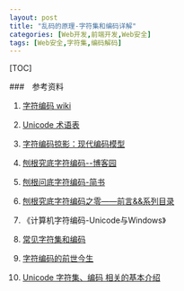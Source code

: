 ```yaml
---
layout: post
title: "乱码的原理-字符集和编码详解"
categories: [Web开发,前端开发,Web安全]
tags: [Web安全,字符集,编码解码]
---
```


[TOC]



###　参考资料

1. [字符编码 wiki](https://zh.wikipedia.org/wiki/%E5%AD%97%E7%AC%A6%E7%BC%96%E7%A0%81)

2. [Unicode 术语表](http://unicode.org/glossary/)

3. [字符编码掠影：现代编码模型](https://m.aliyun.com/yunqi/articles/63036)

4. [刨根究底字符编码--博客园](http://www.cnblogs.com/benbenalin/category/1005679.html)

5. [刨根问底字符编码-简书](http://www.jianshu.com/nb/12669233)

6. [刨根究底字符编码之零——前言&&系列目录](http://www.cnblogs.com/benbenalin/p/6881980.html)

7. 《计算机字符编码-Unicode与Windows》

8. [常见字符集和编码](http://www.jianshu.com/p/bf984db401d3)

9. [字符编码的前世今生](http://tgideas.qq.com/webplat/info/news_version3/804/808/811/m579/201307/218730.shtml)

10. [Unicode 字符集、编码 相关的基本介绍](https://my.oschina.net/shede333/blog/668438)

    ​